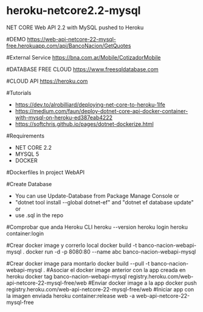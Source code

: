 # heroku-netcore2.2-mysql
NET CORE Web API 2.2 with MySQL pushed to Heroku

#DEMO
https://web-api-netcore-22-mysql-free.herokuapp.com/api/BancoNacion/GetQuotes

#External Service
https://bna.com.ar/Mobile/CotizadorMobile

#DATABASE FREE CLOUD
https://www.freesqldatabase.com

#CLOUD API
https://heroku.com

#Tutorials
- https://dev.to/alrobilliard/deploying-net-core-to-heroku-1lfe
- https://medium.com/faun/deploy-dotnet-core-api-docker-container-with-mysql-on-heroku-ed387eab4222
- https://softchris.github.io/pages/dotnet-dockerize.html

#Requirements
- NET CORE 2.2
- MYSQL 5
- DOCKER

#Dockerfiles
In project WebAPI

#Create Database
- You can use Update-Database from Package Manage Console or
- "dotnet tool install --global dotnet-ef" and "dotnet ef database update" or
- use .sql in the repo

#Comprobar que anda Heroku CLI
heroku --version
heroku login
heroku container:login

#Crear docker image y correrlo local
docker build -t banco-nacion-webapi-mysql .
docker run -d -p 8080:80 --name abc banco-nacion-webapi-mysql

#Crear docker image para montarlo
docker build --pull -t banco-nacion-webapi-mysql .
#Asociar el docker image anterior con la app creada en heroku
docker tag banco-nacion-webapi-mysql registry.heroku.com/web-api-netcore-22-mysql-free/web
#Enviar docker image a la app
docker push registry.heroku.com/web-api-netcore-22-mysql-free/web
#Iniciar app con la imagen enviada
heroku container:release web -a web-api-netcore-22-mysql-free
